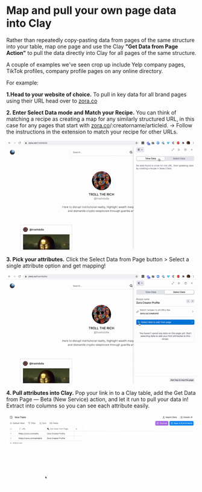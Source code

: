 # Map and pull your own page data into Clay



Rather than repeatedly copy-pasting data from pages of the same structure into your table, map one page and use the Clay **"Get Data from Page Action"** to pull the data directly into Clay for all pages of the same structure.

A couple of examples we've seen crop up include Yelp company pages, TikTok profiles, company profile pages on any online directory.

For example:

**1.Head to your website of choice.** To pull in key data for all brand pages using their URL head over to [zora.co](http://zora.co)

**2. Enter Select Data mode and Match your Recipe.** You can think of matching a recipe as creating a map for any similarly structured URL, in this case for any pages that start with [zora.co](http://zora.co/)/:creatorname/articleid. → Follow the instructions in the extension to match your recipe for other URLs.

![](<../.gitbook/assets/0d3517c2acb49b19f4b5eb66f1336cbf (1).gif>)

**3. Pick your attributes.** Click the Select Data from Page button > Select a single attribute option and get mapping!

![](<../.gitbook/assets/db83ed7b482518e3148c685deefe02aa (1).gif>)

**4. Pull attributes into Clay.** Pop your link in to a Clay table, add the Get Data from Page — Beta (New Service) action, and let it run to pull your data in! Extract into columns so you can see each attribute easily.

![](../.gitbook/assets/485ba0827caf489397e89e736742b6d4.gif)
